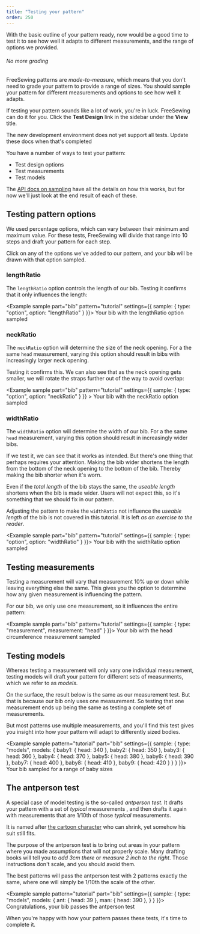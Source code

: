 ```yaml
---
title: "Testing your pattern"
order: 250
---
```


With the basic outline of your pattern ready, now would be a good time
to test it to see how well it adapts to different measurements,
and the range of options we provided.

<Tip>

###### No more grading

FreeSewing patterns are _made-to-measure_, which means that you don't need to
grade your pattern to provide a range of sizes. You should sample your pattern
for different measurements and options to see how well it adapts.

</Tip>

If testing your pattern sounds like a lot of work, you're in luck. FreeSewing can do it
for you. Click the **Test Design** link in the sidebar under the **View** title.

<Fixme>
The new development environment does not yet support all tests.
Update these docs when that's completed
</Fixme>

You have a number of ways to test your pattern:

- Test design options
- Test measurements
- Test models

The [API docs on sampling](/reference/api/pattern/sample) have all the details on how this works, but
for now we'll just look at the end result of each of these.

## Testing pattern options

We used percentage options, which can vary between their minimum and maximum value.
For these tests, FreeSewing will divide that range into 10 steps and draft your pattern for each step.

Click on any of the options we've added to our pattern, and your bib will be drawn with that option sampled.

### lengthRatio

The `lengthRatio` option controls the length of our bib. Testing it confirms that it only influences the length:

<Example sample part="bib" pattern="tutorial" settings={{ sample: { type: "option", option: "lengthRatio" } }}>
Your bib with the lengthRatio option sampled
</Example>

### neckRatio

The `neckRatio` option will determine the size of the neck opening.
For a the same `head` measurement, varying this option should result in bibs with increasingly larger
neck opening.

Testing it confirms this. We can also see that as the neck opening gets smaller, we will rotate the straps
further out of the way to avoid overlap:

<Example sample part="bib" pattern="tutorial" settings={{ sample: { type: "option", option: "neckRatio" } }} >
Your bib with the neckRatio option sampled
</Example>

### widthRatio

The `widthRatio` option will determine the width of our bib.
For a the same `head` measurement, varying this option should result in increasingly wider bibs.

If we test it, we can see that it works as intended. But there's one thing that perhaps requires your attention.
Making the bib wider shortens the length from the bottom of the neck opening to the bottom of the bib.
Thereby making the bib shorter when it's worn.

Even if the _total length_ of the bib stays the same, the _useable length_ shortens when the bib is made wider.
Users will not expect this, so it's something that we should fix in our pattern.

<Note>

Adjusting the pattern to make the `widthRatio` not influence the _useable length_ of the bib is not
covered in this tutorial. It is left _as an exercise to the reader_.

</Note>

<Example sample part="bib" pattern="tutorial" settings={{ sample: { type: "option", option: "widthRatio" } }}>
Your bib with the widthRatio option sampled
</Example>

## Testing measurements

Testing a measurement will vary that measurement 10% up or down while leaving everything else the same.
This gives you the option to determine how any given measurement is influencing the pattern.

For our bib, we only use one measurement, so it influences the entire pattern:

<Example sample part="bib" pattern="tutorial" settings={{ sample: { type: "measurement", measurement: "head" } }}>
Your bib with the head circumference measurement sampled
</Example>

## Testing models

Whereas testing a measurement will only vary one individual measurement, testing models will
draft your pattern for different sets of measurments, which we refer to as _models_.

On the surface, the result below is the same as our measurement test. But that is because our bib
only uses one measurement. So testing that one measurement ends up being the same as testing a complete
set of measurements.

But most patterns use multiple measurements, and you'll find this test gives you insight into how your
pattern will adapt to differently sized bodies.

<Example sample pattern="tutorial" part="bib" settings={{ sample: { type: "models", models: { baby1: { head: 340 }, baby2: { head: 350 }, baby3: { head: 360 }, baby4: { head: 370 }, baby5: { head: 380 }, baby6: { head: 390 }, baby7: { head: 400 }, baby8: { head: 410 }, baby9: { head: 420 } } } }}>
Your bib sampled for a range of baby sizes
</Example>

## The antperson test

A special case of model testing is the so-called _antperson test_.
It drafts your pattern with a set of _typical_ measurements , and then drafts it again
with measurements that are 1/10th of those _typical_ measurements.

It is named after [the cartoon character](https://en.wikipedia.org/wiki/Ant-Man_\(film\)) who can shrink,
yet somehow his suit still fits.

The purpose of the antperson test is to bring out areas in your pattern where you made assumptions
that will not properly scale.
Many drafting books will tell you to _add 3cm there_ or _measure 2 inch to the right_. Those instructions
don't scale, and you should avoid them.

The best patterns will pass the antperson test with 2 patterns exactly the same, where one will simply be 1/10th the scale of the other.

<Example sample pattern="tutorial" part="bib" settings={{ sample: { type: "models", models: { ant: { head: 39 }, man: { head: 390 }, } } }}>
Congratulations, your bib passes the antperson test
</Example>

When you're happy with how your pattern passes these tests, it's time to complete it.
